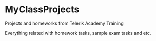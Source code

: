 MyClassProjects
===============

Projects and homeworks from Telerik Academy Training

Everything related with homework tasks, sample exam tasks and etc.
